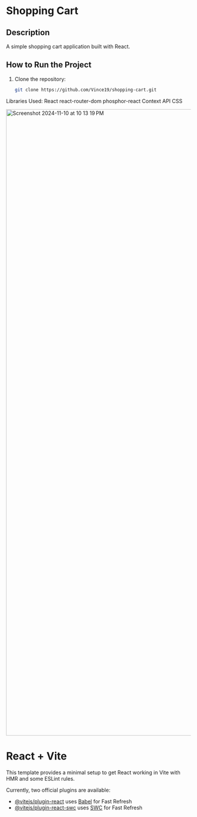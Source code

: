 # Shopping Cart

## Description

A simple shopping cart application built with React.

## How to Run the Project

1. Clone the repository:
   ```bash
   git clone https://github.com/Vince19/shopping-cart.git
   ```
   
Libraries Used:
React
   react-router-dom
   phosphor-react
Context API
CSS

<img width="1710" alt="Screenshot 2024-11-10 at 10 13 19 PM" src="https://github.com/user-attachments/assets/1d064aa2-f498-4635-b48c-f6452c96c6aa">


# React + Vite

This template provides a minimal setup to get React working in Vite with HMR and some ESLint rules.

Currently, two official plugins are available:

- [@vitejs/plugin-react](https://github.com/vitejs/vite-plugin-react/blob/main/packages/plugin-react/README.md) uses [Babel](https://babeljs.io/) for Fast Refresh
- [@vitejs/plugin-react-swc](https://github.com/vitejs/vite-plugin-react-swc) uses [SWC](https://swc.rs/) for Fast Refresh
